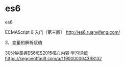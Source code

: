 # es6
es6


ECMAScript 6 入门（第三版）
http://es6.ruanyifeng.com/

3、变量的解析赋值


30分钟掌握ES6/ES2015核心内容
学习详细 https://segmentfault.com/a/1190000004368132